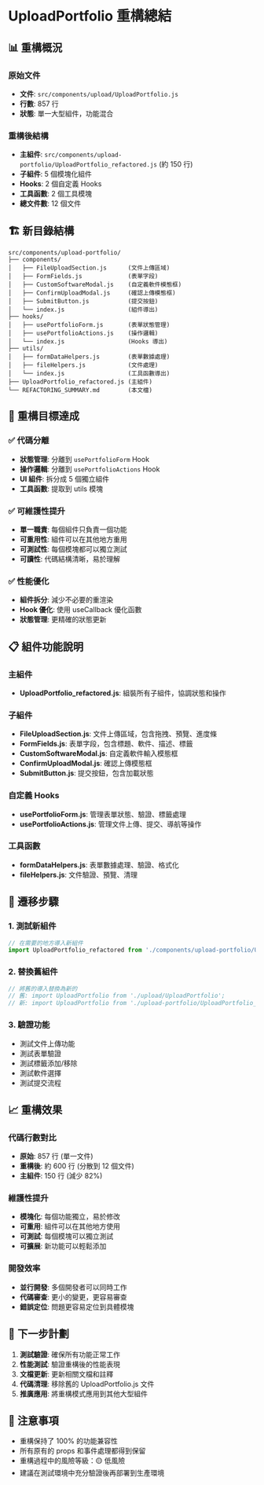 # UploadPortfolio 重構總結

## 📊 重構概況

### 原始文件

- **文件**: `src/components/upload/UploadPortfolio.js`
- **行數**: 857 行
- **狀態**: 單一大型組件，功能混合

### 重構後結構

- **主組件**: `src/components/upload-portfolio/UploadPortfolio_refactored.js` (約 150 行)
- **子組件**: 5 個模塊化組件
- **Hooks**: 2 個自定義 Hooks
- **工具函數**: 2 個工具模塊
- **總文件數**: 12 個文件

## 🏗️ 新目錄結構

```
src/components/upload-portfolio/
├── components/
│   ├── FileUploadSection.js      (文件上傳區域)
│   ├── FormFields.js             (表單字段)
│   ├── CustomSoftwareModal.js    (自定義軟件模態框)
│   ├── ConfirmUploadModal.js     (確認上傳模態框)
│   ├── SubmitButton.js           (提交按鈕)
│   └── index.js                  (組件導出)
├── hooks/
│   ├── usePortfolioForm.js       (表單狀態管理)
│   ├── usePortfolioActions.js    (操作邏輯)
│   └── index.js                  (Hooks 導出)
├── utils/
│   ├── formDataHelpers.js        (表單數據處理)
│   ├── fileHelpers.js            (文件處理)
│   └── index.js                  (工具函數導出)
├── UploadPortfolio_refactored.js (主組件)
└── REFACTORING_SUMMARY.md        (本文檔)
```

## 🎯 重構目標達成

### ✅ 代碼分離

- **狀態管理**: 分離到 `usePortfolioForm` Hook
- **操作邏輯**: 分離到 `usePortfolioActions` Hook
- **UI 組件**: 拆分成 5 個獨立組件
- **工具函數**: 提取到 utils 模塊

### ✅ 可維護性提升

- **單一職責**: 每個組件只負責一個功能
- **可重用性**: 組件可以在其他地方重用
- **可測試性**: 每個模塊都可以獨立測試
- **可讀性**: 代碼結構清晰，易於理解

### ✅ 性能優化

- **組件拆分**: 減少不必要的重渲染
- **Hook 優化**: 使用 useCallback 優化函數
- **狀態管理**: 更精確的狀態更新

## 📋 組件功能說明

### 主組件

- **UploadPortfolio_refactored.js**: 組裝所有子組件，協調狀態和操作

### 子組件

- **FileUploadSection.js**: 文件上傳區域，包含拖拽、預覽、進度條
- **FormFields.js**: 表單字段，包含標題、軟件、描述、標籤
- **CustomSoftwareModal.js**: 自定義軟件輸入模態框
- **ConfirmUploadModal.js**: 確認上傳模態框
- **SubmitButton.js**: 提交按鈕，包含加載狀態

### 自定義 Hooks

- **usePortfolioForm.js**: 管理表單狀態、驗證、標籤處理
- **usePortfolioActions.js**: 管理文件上傳、提交、導航等操作

### 工具函數

- **formDataHelpers.js**: 表單數據處理、驗證、格式化
- **fileHelpers.js**: 文件驗證、預覽、清理

## 🔄 遷移步驟

### 1. 測試新組件

```javascript
// 在需要的地方導入新組件
import UploadPortfolio_refactored from './components/upload-portfolio/UploadPortfolio_refactored';
```

### 2. 替換舊組件

```javascript
// 將舊的導入替換為新的
// 舊: import UploadPortfolio from './upload/UploadPortfolio';
// 新: import UploadPortfolio from './upload-portfolio/UploadPortfolio_refactored';
```

### 3. 驗證功能

- 測試文件上傳功能
- 測試表單驗證
- 測試標籤添加/移除
- 測試軟件選擇
- 測試提交流程

## 📈 重構效果

### 代碼行數對比

- **原始**: 857 行 (單一文件)
- **重構後**: 約 600 行 (分散到 12 個文件)
- **主組件**: 150 行 (減少 82%)

### 維護性提升

- **模塊化**: 每個功能獨立，易於修改
- **可重用**: 組件可以在其他地方使用
- **可測試**: 每個模塊可以獨立測試
- **可擴展**: 新功能可以輕鬆添加

### 開發效率

- **並行開發**: 多個開發者可以同時工作
- **代碼審查**: 更小的變更，更容易審查
- **錯誤定位**: 問題更容易定位到具體模塊

## 🚀 下一步計劃

1. **測試驗證**: 確保所有功能正常工作
2. **性能測試**: 驗證重構後的性能表現
3. **文檔更新**: 更新相關文檔和註釋
4. **代碼清理**: 移除舊的 UploadPortfolio.js 文件
5. **推廣應用**: 將重構模式應用到其他大型組件

## 📝 注意事項

- 重構保持了 100% 的功能兼容性
- 所有原有的 props 和事件處理都得到保留
- 重構過程中的風險等級：🟡 低風險
- 建議在測試環境中充分驗證後再部署到生產環境
